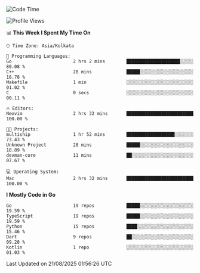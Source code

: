 <!--START_SECTION:waka-->
![Code Time](http://img.shields.io/badge/Code%20Time-97%20hrs%2029%20mins-blue)

![Profile Views](http://img.shields.io/badge/Profile%20Views-46-blue)

📊 **This Week I Spent My Time On** 

```text
🕑︎ Time Zone: Asia/Kolkata

💬 Programming Languages: 
Go                       2 hrs 2 mins        ████████████████████░░░░░   80.08 % 
C++                      28 mins             █████░░░░░░░░░░░░░░░░░░░░   18.78 % 
Makefile                 1 min               ░░░░░░░░░░░░░░░░░░░░░░░░░   01.02 % 
C                        0 secs              ░░░░░░░░░░░░░░░░░░░░░░░░░   00.11 % 

🔥 Editors: 
Neovim                   2 hrs 32 mins       █████████████████████████   100.00 % 

🐱‍💻 Projects: 
multiship                1 hr 52 mins        ██████████████████░░░░░░░   73.43 % 
Unknown Project          28 mins             █████░░░░░░░░░░░░░░░░░░░░   18.89 % 
devman-core              11 mins             ██░░░░░░░░░░░░░░░░░░░░░░░   07.67 % 

💻 Operating System: 
Mac                      2 hrs 32 mins       █████████████████████████   100.00 % 
```

**I Mostly Code in Go** 

```text
Go                       19 repos            █████░░░░░░░░░░░░░░░░░░░░   19.59 % 
TypeScript               19 repos            █████░░░░░░░░░░░░░░░░░░░░   19.59 % 
Python                   15 repos            ████░░░░░░░░░░░░░░░░░░░░░   15.46 % 
Dart                     9 repos             ██░░░░░░░░░░░░░░░░░░░░░░░   09.28 % 
Kotlin                   1 repo              ░░░░░░░░░░░░░░░░░░░░░░░░░   01.03 % 
```




 Last Updated on 21/08/2025 01:56:26 UTC
<!--END_SECTION:waka-->
